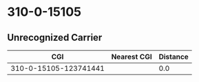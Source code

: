 # 310-0-15105
## Unrecognized Carrier


| CGI | Nearest CGI | Distance |
|-----|-------------|----------|
| 310-0-15105-123741441 |  | 0.0 |
